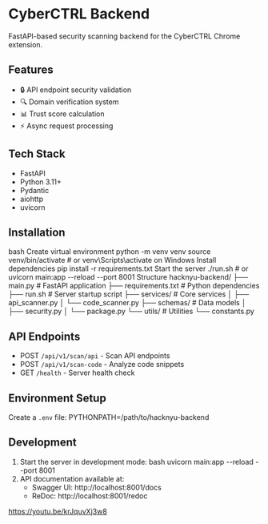 # CyberCTRL Backend

FastAPI-based security scanning backend for the CyberCTRL Chrome extension.

## Features
- 🔒 API endpoint security validation
- 🔍 Domain verification system
- 📊 Trust score calculation
- ⚡ Async request processing

## Tech Stack
- FastAPI
- Python 3.11+
- Pydantic
- aiohttp
- uvicorn

## Installation
bash
Create virtual environment
python -m venv venv
source venv/bin/activate # or venv\Scripts\activate on Windows
Install dependencies
pip install -r requirements.txt
Start the server
./run.sh # or uvicorn main:app --reload --port 8001
Structure
hacknyu-backend/
├── main.py # FastAPI application
├── requirements.txt # Python dependencies
├── run.sh # Server startup script
├── services/ # Core services
│ ├── api_scanner.py
│ └── code_scanner.py
├── schemas/ # Data models
│ ├── security.py
│ └── package.py
└── utils/ # Utilities
└── constants.py

## API Endpoints
- POST `/api/v1/scan/api` - Scan API endpoints
- POST `/api/v1/scan-code` - Analyze code snippets
- GET `/health` - Server health check

## Environment Setup
Create a `.env` file:
PYTHONPATH=/path/to/hacknyu-backend

## Development
1. Start the server in development mode:
bash
uvicorn main:app --reload --port 8001
2. API documentation available at:
   - Swagger UI: http://localhost:8001/docs
   - ReDoc: http://localhost:8001/redoc
  
https://youtu.be/krJquvXj3w8
